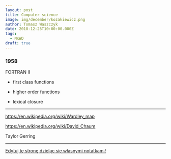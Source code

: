 ```yaml
---
layout: post
title: Computer science
image: img/december/kozakiewicz.png
author: Tomasz Waszczyk
date: 2018-12-25T10:00:00.000Z
tags:
  - NKWD
draft: true
---
```


### 1958

FORTRAN II

- first class functions

- higher order functions

- lexical closure

---

https://en.wikipedia.org/wiki/Wardley_map

https://en.wikipedia.org/wiki/David_Chaum

Taylor Gerring

---

<a href="https://github.com/TomaszWaszczyk/historia.waszczyk.com/edit/master/src/content/computer-science.md" target="_blank">Edytuj tę stronę dzieląc się własnymi notatkami!</a>
